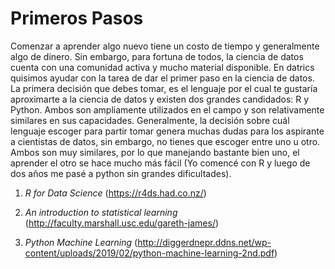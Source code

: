# Primeros Pasos
Comenzar a aprender algo nuevo tiene un costo de tiempo y generalmente algo de dinero. Sin embargo, para fortuna de todos, la ciencia de datos cuenta con una comunidad activa y mucho material disponible. En datrics quisimos ayudar con la tarea de dar el primer paso en la ciencia de datos.  La primera decisión que debes tomar, es el lenguaje por el cual te gustaría aproximarte a la ciencia de datos y existen dos grandes candidados: R y Python. Ambos son ampliamente utilizados en el campo y son relativamente similares en sus capacidades.  Generalmente, la decisión sobre cuál lenguaje escoger para partir tomar genera muchas dudas para los aspirante a cientistas de datos, sin embargo, no tienes que escoger entre uno u otro. Ambos son muy similares, por lo que manejando bastante bien uno, el aprender el otro se hace mucho más fácil (Yo comencé con R y luego de dos años me pasé a python sin grandes dificultades).

1. *R for Data Science* (https://r4ds.had.co.nz/)

2. *An introduction to statistical learning* (http://faculty.marshall.usc.edu/gareth-james/)

3. *Python Machine Learning* (http://diggerdnepr.ddns.net/wp-content/uploads/2019/02/python-machine-learning-2nd.pdf)
